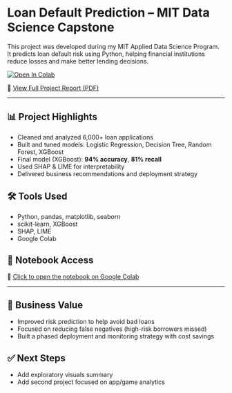 # Loan Default Prediction – MIT Data Science Capstone

This project was developed during my MIT Applied Data Science Program. It predicts loan default risk using Python, helping financial institutions reduce losses and make better lending decisions.

[![Open In Colab](https://colab.research.google.com/assets/colab-badge.svg)](https://colab.research.google.com/drive/11Fh7arOQ2NoJTbio9Nj9J5BVcN17C2hQ?usp=sharing)

📄 [View Full Project Report (PDF)](./Loan_Default_Prediction_Report.pdf)

---

## 📊 Project Highlights

- Cleaned and analyzed 6,000+ loan applications
- Built and tuned models: Logistic Regression, Decision Tree, Random Forest, XGBoost
- Final model (XGBoost): **94% accuracy**, **81% recall**
- Used SHAP & LIME for interpretability
- Delivered business recommendations and deployment strategy

## 🛠️ Tools Used

- Python, pandas, matplotlib, seaborn
- scikit-learn, XGBoost
- SHAP, LIME
- Google Colab

## 📂 Notebook Access

🔗 [Click to open the notebook on Google Colab](https://colab.research.google.com/drive/11Fh7arOQ2NoJTbio9Nj9J5BVcN17C2hQ?usp=sharing)

---

## 💼 Business Value

- Improved risk prediction to help avoid bad loans
- Focused on reducing false negatives (high-risk borrowers missed)
- Built a phased deployment and monitoring strategy with cost savings

## ✅ Next Steps

- Add exploratory visuals summary
- Add second project focused on app/game analytics

